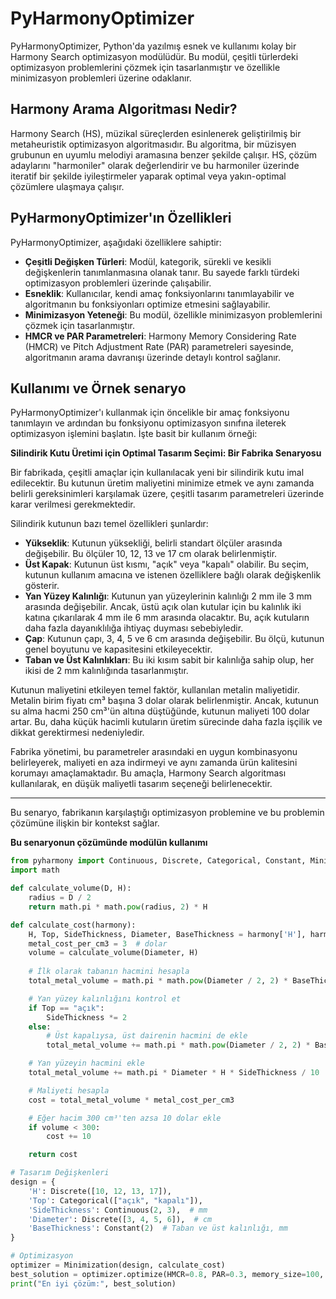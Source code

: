 # PyHarmonyOptimizer

PyHarmonyOptimizer, Python'da yazılmış esnek ve kullanımı kolay bir Harmony Search optimizasyon modülüdür. Bu modül, çeşitli türlerdeki optimizasyon problemlerini çözmek için tasarlanmıştır ve özellikle minimizasyon problemleri üzerine odaklanır.

## Harmony Arama Algoritması Nedir?

Harmony Search (HS), müzikal süreçlerden esinlenerek geliştirilmiş bir metaheuristik optimizasyon algoritmasıdır. Bu algoritma, bir müzisyen grubunun en uyumlu melodiyi aramasına benzer şekilde çalışır. HS, çözüm adaylarını "harmoniler" olarak değerlendirir ve bu harmoniler üzerinde iteratif bir şekilde iyileştirmeler yaparak optimal veya yakın-optimal çözümlere ulaşmaya çalışır.

## PyHarmonyOptimizer'ın Özellikleri

PyHarmonyOptimizer, aşağıdaki özelliklere sahiptir:

- **Çeşitli Değişken Türleri**: Modül, kategorik, sürekli ve kesikli değişkenlerin tanımlanmasına olanak tanır. Bu sayede farklı türdeki optimizasyon problemleri üzerinde çalışabilir.
- **Esneklik**: Kullanıcılar, kendi amaç fonksiyonlarını tanımlayabilir ve algoritmanın bu fonksiyonları optimize etmesini sağlayabilir.
- **Minimizasyon Yeteneği**: Bu modül, özellikle minimizasyon problemlerini çözmek için tasarlanmıştır.
- **HMCR ve PAR Parametreleri**: Harmony Memory Considering Rate (HMCR) ve Pitch Adjustment Rate (PAR) parametreleri sayesinde, algoritmanın arama davranışı üzerinde detaylı kontrol sağlanır.

## Kullanımı ve Örnek senaryo

PyHarmonyOptimizer'ı kullanmak için öncelikle bir amaç fonksiyonu tanımlayın ve ardından bu fonksiyonu optimizasyon sınıfına ileterek optimizasyon işlemini başlatın. İşte basit bir kullanım örneği:

**Silindirik Kutu Üretimi için Optimal Tasarım Seçimi: Bir Fabrika Senaryosu**

Bir fabrikada, çeşitli amaçlar için kullanılacak yeni bir silindirik kutu imal edilecektir. Bu kutunun üretim maliyetini minimize etmek ve aynı zamanda belirli gereksinimleri karşılamak üzere, çeşitli tasarım parametreleri üzerinde karar verilmesi gerekmektedir.

Silindirik kutunun bazı temel özellikleri şunlardır:

- **Yükseklik**: Kutunun yüksekliği, belirli standart ölçüler arasında değişebilir. Bu ölçüler 10, 12, 13 ve 17 cm olarak belirlenmiştir.
- **Üst Kapak**: Kutunun üst kısmı, "açık" veya "kapalı" olabilir. Bu seçim, kutunun kullanım amacına ve istenen özelliklere bağlı olarak değişkenlik gösterir.
- **Yan Yüzey Kalınlığı**: Kutunun yan yüzeylerinin kalınlığı 2 mm ile 3 mm arasında değişebilir. Ancak, üstü açık olan kutular için bu kalınlık iki katına çıkarılarak 4 mm ile 6 mm arasında olacaktır. Bu, açık kutuların daha fazla dayanıklılığa ihtiyaç duyması sebebiyledir.
- **Çap**: Kutunun çapı, 3, 4, 5 ve 6 cm arasında değişebilir. Bu ölçü, kutunun genel boyutunu ve kapasitesini etkileyecektir.
- **Taban ve Üst Kalınlıkları**: Bu iki kısım sabit bir kalınlığa sahip olup, her ikisi de 2 mm kalınlığında tasarlanmıştır.

Kutunun maliyetini etkileyen temel faktör, kullanılan metalin maliyetidir. Metalin birim fiyatı cm³ başına 3 dolar olarak belirlenmiştir. Ancak, kutunun su alma hacmi 250 cm³'ün altına düştüğünde, kutunun maliyeti 100 dolar artar. Bu, daha küçük hacimli kutuların üretim sürecinde daha fazla işçilik ve dikkat gerektirmesi nedeniyledir.

Fabrika yönetimi, bu parametreler arasındaki en uygun kombinasyonu belirleyerek, maliyeti en aza indirmeyi ve aynı zamanda ürün kalitesini korumayı amaçlamaktadır. Bu amaçla, Harmony Search algoritması kullanılarak, en düşük maliyetli tasarım seçeneği belirlenecektir.

---

Bu senaryo, fabrikanın karşılaştığı optimizasyon problemine ve bu problemin çözümüne ilişkin bir kontekst sağlar.

**Bu senaryonun çözümünde modülün kullanımı**

```python
from pyharmony import Continuous, Discrete, Categorical, Constant, Minimization
import math

def calculate_volume(D, H):
    radius = D / 2
    return math.pi * math.pow(radius, 2) * H

def calculate_cost(harmony):
    H, Top, SideThickness, Diameter, BaseThickness = harmony['H'], harmony['Top'], harmony['SideThickness'], harmony['Diameter'], harmony['BaseThickness']
    metal_cost_per_cm3 = 3  # dolar
    volume = calculate_volume(Diameter, H)
    
    # İlk olarak tabanın hacmini hesapla
    total_metal_volume = math.pi * math.pow(Diameter / 2, 2) * BaseThickness / 10

    # Yan yüzey kalınlığını kontrol et
    if Top == "açık":
        SideThickness *= 2
    else:
        # Üst kapalıysa, üst dairenin hacmini de ekle
        total_metal_volume += math.pi * math.pow(Diameter / 2, 2) * BaseThickness / 10

    # Yan yüzeyin hacmini ekle
    total_metal_volume += math.pi * Diameter * H * SideThickness / 10

    # Maliyeti hesapla
    cost = total_metal_volume * metal_cost_per_cm3

    # Eğer hacim 300 cm³'ten azsa 10 dolar ekle
    if volume < 300:
        cost += 10

    return cost

# Tasarım Değişkenleri
design = {
    'H': Discrete([10, 12, 13, 17]),
    'Top': Categorical(["açık", "kapalı"]),
    'SideThickness': Continuous(2, 3),  # mm
    'Diameter': Discrete([3, 4, 5, 6]),  # cm
    'BaseThickness': Constant(2)  # Taban ve üst kalınlığı, mm
}

# Optimizasyon
optimizer = Minimization(design, calculate_cost)
best_solution = optimizer.optimize(HMCR=0.8, PAR=0.3, memory_size=100, max_iter=1000)
print("En iyi çözüm:", best_solution)

